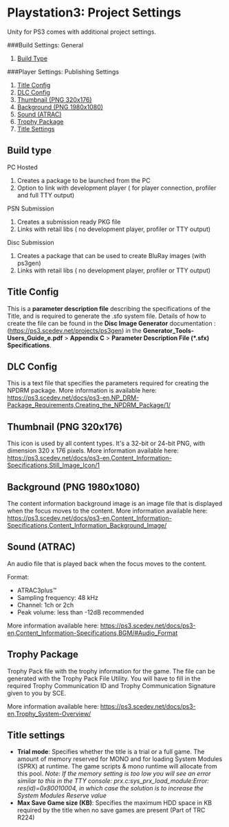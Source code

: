Playstation3: Project Settings
==============================


Unity for PS3 comes with additional project settings.

###Build Settings: General

1. [Build Type](#BuildType)

###Player Settings: Publishing Settings

1. [Title Config](#TitleConfig)
1. [DLC Config](#DLCConfig)
1. [Thumbnail (PNG 320x176)](#Thumbnail)
1. [Background (PNG 1980x1080)](#Background)
1. [Sound (ATRAC)](#Sound)
1. [Trophy Package](#Trophy)
1. [Title Settings](#TitleSettings)

<a name="BuildType"></a>
Build type
----------

PC Hosted

1. Creates a package to be launched from the PC
1. Option to link with development player ( for player connection, profiler and full TTY output)

PSN Submission

1. Creates a submission ready PKG file
1. Links with retail libs ( no development player, profiler or TTY output)


Disc Submission

1. Creates a package that can be used to create BluRay images (with ps3gen)
1. Links with retail libs ( no development player, profiler or TTY output)

<a name="TitleConfig"></a>
Title Config
------------

This is a __parameter description file__ describing the specifications of the Title, and is required to generate the .sfo system file. Details of how to create the file can be found in the __Disc Image Generator__ documentation : (https://ps3.scedev.net/projects/ps3gen) in the __Generator_Tools-Users_Guide_e.pdf__ > __Appendix C__ > __Parameter Description File (*.sfx) Specifications__.

<a name="DLCConfig"></a>
DLC Config
----------

This is a text file that specifies the parameters required for creating the NPDRM package. More information is available here: https://ps3.scedev.net/docs/ps3-en,NP_DRM-Package_Requirements,Creating_the_NPDRM_Package/1/

<a name="Thumbnail"></a>
Thumbnail (PNG 320x176)
-----------------------

 This icon is used by all content types. It's a 32-bit or 24-bit PNG, with dimension 320 x 176 pixels.
More information available here: https://ps3.scedev.net/docs/ps3-en,Content_Information-Specifications,Still_Image_Icon/1

<a name="Background"></a>
Background (PNG 1980x1080)
--------------------------

 The content information background image is an image file that is displayed when the focus moves to the content.
More information available here: https://ps3.scedev.net/docs/ps3-en,Content_Information-Specifications,Content_Information_Background_Image/

<a name="Sound"></a>
Sound (ATRAC)
-------------

An audio file that is played back when the focus moves to the content.

Format: 

* ATRAC3plus™
* Sampling frequency: 48 kHz
* Channel: 1ch or 2ch
* Peak volume: less than -12dB recommended

More information available here: https://ps3.scedev.net/docs/ps3-en,Content_Information-Specifications,BGM/#Audio_Format

<a name="Trophy"></a>
Trophy Package
--------------

Trophy Pack file with the trophy information for the game. The file can be generated with the Trophy Pack File Utility.
You will have to fill in the required Trophy Communication ID and Trophy Communication Signature given to you by SCE.

More information available here: https://ps3.scedev.net/docs/ps3-en,Trophy_System-Overview/

<a name="TitleSettings"></a>
Title settings
--------------

* **Trial mode**: Specifies whether the title is a trial or a full game.
The amount of memory reserved for MONO and for loading System Modules (SPRX) at runtime. The game scripts & mono runtime will allocate from this pool.
_Note: If the memory setting is too low you will see an error similar to this in the TTY console: prx.c:sys_prx_load_module:Error: res(id)=0x80010004, in which case the solution is to increase the System Modules Reserve value_
* **Max Save Game size (KB)**: Specifies the maximum HDD space in KB required by the title when no save games are present (Part of TRC R224)
